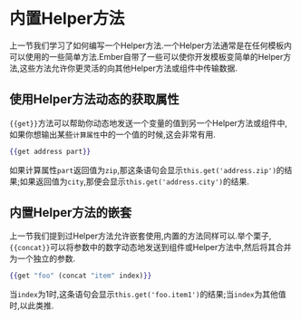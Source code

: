 # 内置Helper方法
上一节我们学习了如何编写一个Helper方法.一个Helper方法通常是在任何模板内可以使用的一些简单方法.Ember自带了一些可以使你开发模板变简单的Helper方法,这些方法允许你更灵活的向其他Helper方法或组件中传输数据.
## 使用Helper方法动态的获取属性
`{{get}}`方法可以帮助你动态地发送一个变量的值到另一个Helper方法或组件中,如果你想输出某些`计算属性`中的一个值的时候,这会非常有用.
```hbs
{{get address part}}
```
如果计算属性`part`返回值为`zip`,那这条语句会显示`this.get('address.zip')`的结果;如果返回值为`city`,那便会显示`this.get('address.city')`的结果.
## 内置Helper方法的嵌套
上一节我们提到过Helper方法允许嵌套使用,内置的方法同样可以.举个栗子,`{{concat}}`可以将参数中的数字动态地发送到组件或Helper方法中,然后将其合并为一个独立的参数.
```hbs
{{get "foo" (concat "item" index)}}
```
当`index`为1时,这条语句会显示`this.get('foo.item1')`的结果;当`index`为其他值时,以此类推.
